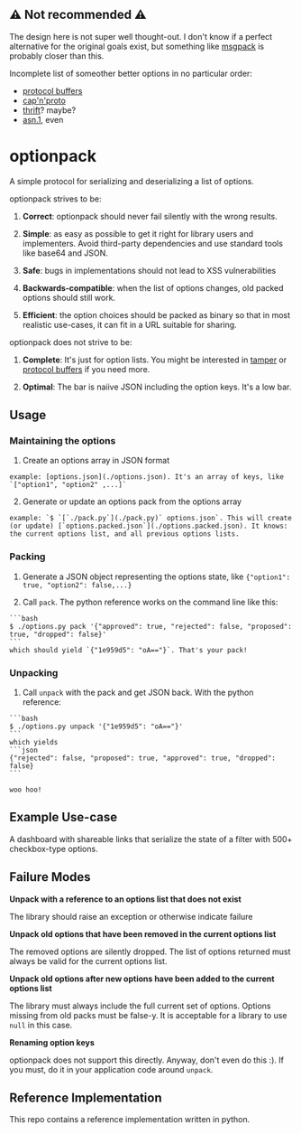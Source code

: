 ⚠️ Not recommended ⚠️
---------------------

The design here is not super well thought-out. I don't know if a perfect alternative for the original goals exist, but something like [msgpack](https://msgpack.org/) is probably closer than this.

Incomplete list of someother better options in no particular order:

- [protocol buffers](https://en.wikipedia.org/wiki/Protocol_Buffers)
- [cap'n'proto](https://capnproto.org/)
- [thrift](https://thrift.apache.org/)? maybe?
- [asn.1](https://en.wikipedia.org/wiki/ASN.1), even


optionpack
==========

A simple protocol for serializing and deserializing a list of options.

optionpack strives to be:

  1. **Correct**: optionpack should never fail silently with the wrong results.

  2. **Simple**: as easy as possible to get it right for library users and implementers. Avoid third-party dependencies and use standard tools like base64 and JSON.

  3. **Safe**: bugs in implementations should not lead to XSS vulnerabilities

  4. **Backwards-compatible**: when the list of options changes, old packed options should still work.

  5. **Efficient**: the option choices should be packed as binary so that in most realistic use-cases, it can fit in a URL suitable for sharing.


optionpack does not strive to be:

 1. **Complete**: It's just for option lists. You might be interested in [tamper](http://nytimes.github.io/tamper/) or [protocol buffers](https://developers.google.com/protocol-buffers/) if you need more.

 2. **Optimal**: The bar is naiive JSON including the option keys. It's a low bar.


Usage
-----

### Maintaining the options

  1. Create an options array in JSON format

    example: [options.json](./options.json). It's an array of keys, like `["option1", "option2" ,...]`

  2. Generate or update an options pack from the options array

    example: `$ `[`./pack.py`](./pack.py)` options.json`. This will create (or update) [`options.packed.json`](./options.packed.json). It knows: the current options list, and all previous options lists.


### Packing

  1. Generate a JSON object representing the options state, like `{"option1": true, "option2": false,...}`

  2. Call `pack`. The python reference works on the command line like this:

    ```bash
    $ ./options.py pack '{"approved": true, "rejected": false, "proposed": true, "dropped": false}'
    ```
    which should yield `{"1e959d5": "oA=="}`. That's your pack!

### Unpacking

  1. Call `unpack` with the pack and get JSON back. With the python reference:

    ```bash
    $ ./options.py unpack '{"1e959d5": "oA=="}'
    ```
    which yields
    ```json
    {"rejected": false, "proposed": true, "approved": true, "dropped": false}
    ```

    woo hoo!


Example Use-case
----------------

A dashboard with shareable links that serialize the state of a filter with 500+ checkbox-type options.


Failure Modes
-------------

**Unpack with a reference to an options list that does not exist**

The library should raise an exception or otherwise indicate failure

**Unpack old options that have been removed in the current options list**

The removed options are silently dropped. The list of options returned must always be valid for the current options list.

**Unpack old options after new options have been added to the current options list**

The library must always include the full current set of options. Options missing from old packs must be false-y. It is acceptable for a library to use `null` in this case.

**Renaming option keys**

optionpack does not support this directly. Anyway, don't even do this :). If you must, do it in your application code around `unpack`.


Reference Implementation
------------------------

This repo contains a reference implementation written in python.

